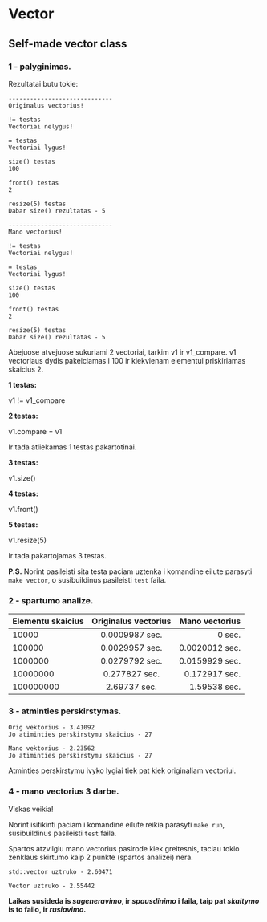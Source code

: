 # Vector
## Self-made vector class

### 1 - palyginimas.
Rezultatai butu tokie:
```
-----------------------------
Originalus vectorius!

!= testas
Vectoriai nelygus!

= testas
Vectoriai lygus!

size() testas
100

front() testas
2

resize(5) testas
Dabar size() rezultatas - 5

-----------------------------
Mano vectorius!

!= testas
Vectoriai nelygus!

= testas
Vectoriai lygus!

size() testas
100

front() testas
2

resize(5) testas
Dabar size() rezultatas - 5
```
Abejuose atvejuose sukuriami 2 vectoriai, tarkim v1 ir v1_compare.
v1 vectoriaus dydis pakeiciamas i 100 ir kiekvienam elementui priskiriamas skaicius 2.

**1 testas:**

v1 != v1_compare

**2 testas:**

v1.compare = v1

Ir tada atliekamas 1 testas pakartotinai.


**3 testas:**

v1.size()


**4 testas:**

v1.front()


**5 testas:**

v1.resize(5)

Ir tada pakartojamas 3 testas.


**P.S.** Norint pasileisti sita testa paciam uztenka i komandine eilute parasyti ```make vector```, o susibuildinus pasileisti ```test``` faila.

### 2 - spartumo analize.
|   Elementu skaicius   |   Originalus vectorius   |   Mano vectorius   |
| ------------- |:-------------:| -----:|
| 10000 | 0.0009987 sec. |0 sec. |
| 100000 | 0.0029957 sec. | 0.0020012 sec. |
| 1000000 | 0.0279792 sec. | 0.0159929 sec. |
| 10000000 | 0.277827 sec. | 0.172917 sec. |
| 100000000 | 2.69737 sec. | 1.59538 sec. |

### 3 - atminties perskirstymas.
 ```
 Orig vektorius - 3.41092
 Jo atiminties perskirstymu skaicius - 27

 Mano vektorius - 2.23562
 Jo atiminties perskirstymu skaicius - 27
 ```
 Atminties perskirstymu ivyko lygiai tiek pat kiek originaliam vectoriui.
 
 ### 4 - mano vectorius 3 darbe.
 Viskas veikia!

 Norint isitikinti paciam i komandine eilute reikia parasyti ```make run```, susibuildinus pasileisti ```test``` faila.
 
 Spartos atzvilgiu mano vectorius pasirode kiek greitesnis, taciau tokio zenklaus skirtumo kaip 2 punkte (spartos analizei) nera.
 
 ```std::vector uztruko - 2.60471```
 
 ```Vector uztruko - 2.55442```
 
 **Laikas susideda is _sugeneravimo_, ir _spausdinimo_ i faila, taip pat _skaitymo_ is to failo, ir _rusiavimo_.**
 
 



